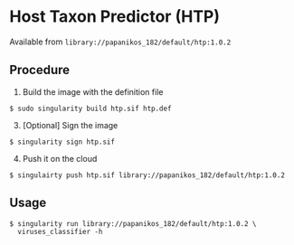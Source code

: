 # Host Taxon Predictor (HTP) 

Available from `library://papanikos_182/default/htp:1.0.2`

## Procedure

1. Build the image with the definition file
```
$ sudo singularity build htp.sif htp.def
```

3. [Optional] Sign the image
```
$ singularity sign htp.sif
```

4. Push it on the cloud
```
$ singulairty push htp.sif library://papanikos_182/default/htp:1.0.2
```

## Usage

```
$ singularity run library://papanikos_182/default/htp:1.0.2 \
  viruses_classifier -h
```

